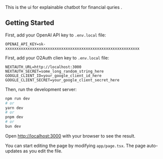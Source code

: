 This is the ui for explainable chatbot for financial quries  .

## Getting Started

First, add your OpenAI API key to `.env.local` file:

```
OPENAI_API_KEY=sk-xxxxxxxxxxxxxxxxxxxxxxxxxxxxxxxxxxxxxxxxxxxxxxxxxxxxxxxxxxxx
```
First, add your O2Auth clien key to `.env.local` file:

```
NEXTAUTH_URL=http://localhost:3000
NEXTAUTH_SECRET=some_long_random_string_here
GOOGLE_CLIENT_ID=your_google_client_id_here
GOOGLE_CLIENT_SECRET=your_google_client_secret_here

```



Then, run the development server:

```bash
npm run dev
# or
yarn dev
# or
pnpm dev
# or
bun dev
```

Open [http://localhost:3000](http://localhost:3000) with your browser to see the result.

You can start editing the page by modifying `app/page.tsx`. The page auto-updates as you edit the file.

